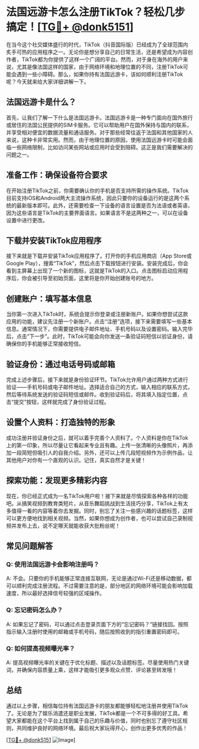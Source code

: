 # 法国远游卡怎么注册TikTok？轻松几步搞定！[[TG💪+ @donk5151](https://t.me/s/donk5151)]

在当今这个社交媒体盛行的时代，TikTok（抖音国际版）已经成为了全球范围内炙手可热的应用程序之一。无论你是想分享自己的日常生活，还是希望成为内容创作者，TikTok都为你提供了这样一个广阔的平台。然而，对于身在海外的用户来说，尤其是像法国这样的国家，由于网络环境和地理位置的不同，注册TikTok可能会遇到一些小障碍。那么，如果你持有法国远游卡，该如何顺利注册TikTok呢？今天就来给大家详细讲解一下。

## 法国远游卡是什么？

首先，让我们了解一下什么是法国远游卡。法国远游卡是一种专门面向在国外旅行或居住的法国公民提供的SIM卡服务。它可以帮助用户在国外保持与国内的联系，并享受相对便宜的数据流量和通话服务。对于那些经常往返于法国和其他国家的人来说，这种卡非常实用。然而，由于地理位置的原因，使用法国远游卡时可能会面临一些网络限制，比如访问某些网站或应用时会受到阻碍。这正是我们需要解决的问题之一。

## 准备工作：确保设备符合要求

在开始注册TikTok之前，你需要确认你的手机是否支持所需的操作系统。TikTok目前支持iOS和Android两大主流操作系统，因此只要你的设备运行的是这两个系统的最新版本即可。此外，还需要检查一下设备的语言设置是否为法语或者英语，因为这些语言是TikTok的主要界面语言。如果语言不是这两种之一，可以在设备设置中进行更改。

## 下载并安装TikTok应用程序

接下来就是下载并安装TikTok应用程序了。打开你的手机应用商店（App Store或Google Play），搜索“TikTok”，然后点击下载按钮进行安装。安装完成后，你会看到主屏幕上出现了一个新的图标，这就是TikTok的入口。点击图标启动应用程序后，你会被引导至初始页面，这里将是你开始创建账号的地方。

## 创建账户：填写基本信息

当你第一次进入TikTok时，系统会提示你登录或注册新账户。如果你想尝试这款应用的功能，建议先注册一个新账户。点击“注册”选项，接下来需要填写一些基本信息。通常情况下，你需要提供电子邮件地址、手机号码以及设置密码。输入完毕后，点击“下一步”。此时，TikTok可能会向你发送一条验证码短信以验证身份，请确保你的手机能够正常接收短信。

## 验证身份：通过电话号码或邮箱

完成上述步骤后，接下来就是身份验证环节。TikTok允许用户通过两种方式进行验证——手机号码或电子邮件地址。选择适合自己的方式，输入相应的联系方式，然后等待系统发送的验证码短信或邮件。收到验证码后，将其填入指定位置，点击“提交”按钮，这样就完成了身份验证过程。

## 设置个人资料：打造独特的形象

成功注册并验证身份之后，就可以着手完善个人资料了。个人资料是你在TikTok上的第一印象，所以尽量让它看起来专业且有趣。上传一张清晰的头像照片，再添加一段简短但吸引人的自我介绍。另外，还可以上传几段短视频作为示例作品，让其他用户对你有一个直观的认识。记住，真实自然才是关键！

## 探索功能：发现更多精彩内容

现在，你已经正式成为一名TikTok用户啦！接下来就是尽情探索各种各样的功能吧。从搞笑视频到教育类短片，从音乐舞蹈挑战到生活技巧分享，TikTok上有太多值得一看的内容等着你去发掘。同时，别忘了关注一些感兴趣的话题标签，这样可以更方便地找到相关视频。当然，如果你想成为创作者，也可以尝试自己录制视频并发布上去，说不定哪天就能收获大批粉丝呢！

## 常见问题解答

### Q: 使用法国远游卡会影响注册吗？
A: 不会。只要你的手机能够正常连接互联网，无论是通过Wi-Fi还是移动数据，都可以顺利完成注册流程。不过需要注意的是，部分地区的网络环境可能会影响加载速度，所以最好选择信号较强的区域操作。

### Q: 忘记密码怎么办？
A: 如果忘记了密码，可以通过点击登录页面下方的“忘记密码？”链接找回。按照指示输入注册时使用的邮箱或手机号码，随后按照收到的指引重置密码即可。

### Q: 如何提高视频曝光率？
A: 提高视频曝光率的关键在于优化标题、描述以及话题标签。尽量使用热门关键词，并确保内容质量上乘，这样才能吸引更多观众点赞、评论甚至转发哦！

## 总结

通过以上步骤，相信每位持有法国远游卡的朋友都能够轻松地注册并使用TikTok了。无论是为了娱乐消遣还是职业发展，TikTok都是一个不可多得的好工具。希望大家都能在这个平台上找到属于自己的乐趣与价值，同时也别忘了遵守社区规则，共同维护良好的网络环境。最后祝大家玩得开心，创作出更多优秀的作品！

[[TG💪+ @donk5151](https://t.me/s/donk5151) ![Image](https://i.postimg.cc/rwNCRYN7/Snipaste-2025-04-30-17-27-05.png)]
